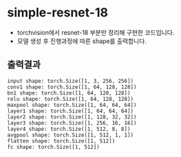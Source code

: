 # simple-resnet-18
* torchvision에서 resnet-18 부분만 정리해 구현한 코드입니다.
* 모델 생성 후  진행과정에 따른 shape를 출력합니다.

## 출력결과
```{.python}
input shape: torch.Size([1, 3, 256, 256]) 
conv1 shape: torch.Size([1, 64, 128, 128])
bn1 shape: torch.Size([1, 64, 128, 128])
relu shape: torch.Size([1, 64, 128, 128])
maxpool shape: torch.Size([1, 64, 64, 64])
layer1 shape: torch.Size([1, 64, 64, 64])
layer2 shape: torch.Size([1, 128, 32, 32])
layer3 shape: torch.Size([1, 256, 16, 16])
layer4 shape: torch.Size([1, 512, 8, 8])
avgpool shape: torch.Size([1, 512, 1, 1])
flatten shape: torch.Size([1, 512])
fc shape: torch.Size([1, 512])
```
